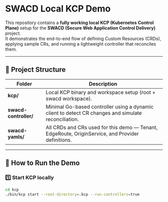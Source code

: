 # SWACD Local KCP Demo

This repository contains a **fully working local KCP (Kubernetes Control Plane)** setup for the **SWACD (Secure Web Application Control Delivery)** project.  
It demonstrates the end-to-end flow of defining Custom Resources (CRDs), applying sample CRs, and running a lightweight controller that reconciles them.

---

## 🧱 Project Structure

| Folder | Description |
|---------|--------------|
| **kcp/** | Local KCP binary and workspace setup (root + swacd workspace). |
| **swacd-controller/** | Minimal Go-based controller using a dynamic client to detect CR changes and simulate reconciliation. |
| **swacd-yamls/** | All CRDs and CRs used for this demo — Tenant, EdgeRoute, OriginService, and Provider definitions. |

---

## 🚀 How to Run the Demo

### 1️⃣ Start KCP locally
```bash
cd kcp
./bin/kcp start --root-directory=.kcp --run-controllers=true

